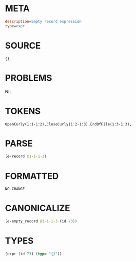 # META
~~~ini
description=Empty record expression
type=expr
~~~
# SOURCE
~~~roc
{}
~~~
# PROBLEMS
NIL
# TOKENS
~~~zig
OpenCurly(1:1-1:2),CloseCurly(1:2-1:3),EndOfFile(1:3-1:3),
~~~
# PARSE
~~~clojure
(e-record @1-1-1-3)
~~~
# FORMATTED
~~~roc
NO CHANGE
~~~
# CANONICALIZE
~~~clojure
(e-empty_record @1-1-1-3 (id 73))
~~~
# TYPES
~~~clojure
(expr (id 73) (type "{}"))
~~~
